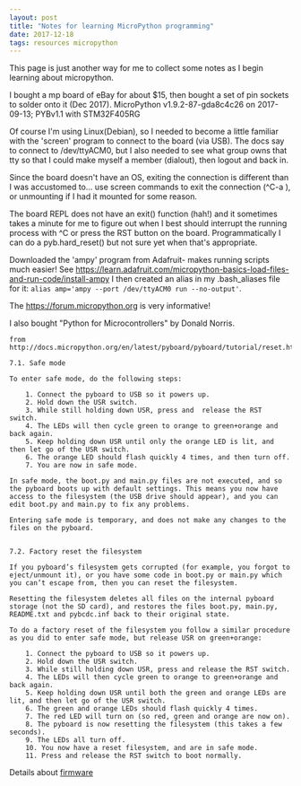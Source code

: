 ```yaml
---
layout: post
title: "Notes for learning MicroPython programming"
date: 2017-12-18
tags: resources micropython
---
```


This page is just another way for me to collect some notes as I begin learning about micropython.

I bought a mp board of eBay for about $15, then bought a set of pin sockets to solder onto it (Dec 2017). MicroPython v1.9.2-87-gda8c4c26 on 2017-09-13; PYBv1.1 with STM32F405RG

Of course I'm using Linux(Debian), so I needed to become a little familiar with the 'screen' program to connect to the board (via USB). The docs say to connect to /dev/ttyACM0, but I also needed to see what group owns that tty so that I could make myself a member (dialout), then logout and back in.

Since the board doesn't have an OS, exiting the connection is different than I was accustomed to... use screen commands to exit the connection (^C-a \), or unmounting if I had it mounted for some reason.

The board REPL does not have an exit() function (hah!) and it sometimes takes a minute for me to figure out when I best should interrupt the running process with ^C or press the RST button on the board. Programmatically I can do a pyb.hard_reset() but not sure yet when that's appropriate.

Downloaded the 'ampy' program from Adafruit- makes running scripts much easier! See https://learn.adafruit.com/micropython-basics-load-files-and-run-code/install-ampy I then created an alias in my .bash_aliases file for it: `alias amp='ampy --port /dev/ttyACM0 run --no-output'`.

The https://forum.micropython.org is very informative!

I also bought "Python for Microcontrollers" by Donald Norris.


```
from http://docs.micropython.org/en/latest/pyboard/pyboard/tutorial/reset.html:

7.1. Safe mode

To enter safe mode, do the following steps:

    1. Connect the pyboard to USB so it powers up.
    2. Hold down the USR switch.
    3. While still holding down USR, press and  release the RST switch.
    4. The LEDs will then cycle green to orange to green+orange and back again.
    5. Keep holding down USR until only the orange LED is lit, and then let go of the USR switch.
    6. The orange LED should flash quickly 4 times, and then turn off.
    7. You are now in safe mode.

In safe mode, the boot.py and main.py files are not executed, and so the pyboard boots up with default settings. This means you now have access to the filesystem (the USB drive should appear), and you can edit boot.py and main.py to fix any problems.

Entering safe mode is temporary, and does not make any changes to the files on the pyboard.  


7.2. Factory reset the filesystem

If you pyboard’s filesystem gets corrupted (for example, you forgot to eject/unmount it), or you have some code in boot.py or main.py which you can’t escape from, then you can reset the filesystem.

Resetting the filesystem deletes all files on the internal pyboard storage (not the SD card), and restores the files boot.py, main.py, README.txt and pybcdc.inf back to their original state.

To do a factory reset of the filesystem you follow a similar procedure as you did to enter safe mode, but release USR on green+orange:

    1. Connect the pyboard to USB so it powers up.
    2. Hold down the USR switch.
    3. While still holding down USR, press and release the RST switch.
    4. The LEDs will then cycle green to orange to green+orange and back again.
    5. Keep holding down USR until both the green and orange LEDs are lit, and then let go of the USR switch.
    6. The green and orange LEDs should flash quickly 4 times.
    7. The red LED will turn on (so red, green and orange are now on).
    8. The pyboard is now resetting the filesystem (this takes a few seconds).
    9. The LEDs all turn off.
    10. You now have a reset filesystem, and are in safe mode.
    11. Press and release the RST switch to boot normally.

```

Details about [firmware](http://www.micropython.org/download)
